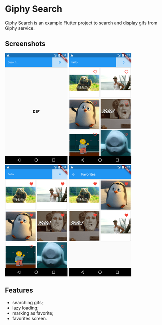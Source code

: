 # Giphy Search

Giphy Search is an example Flutter project to search and display gifs from Giphy service.

## Screenshots
<img src="./screenshots/screenshot_1.png" alt="Main screen" title="Main screen" width="200"/>
<img src="./screenshots/screenshot_2.png" alt="Searching gifs" title="Searching gifs" width="200"/>
<img src="./screenshots/screenshot_3.png" alt="Marking as favorite" title="Marking as favorite" width="200"/>
<img src="./screenshots/screenshot_4.png" alt="Favorites screen" title="Favorites screen" width="200"/>

## Features
- searching gifs;
- lazy loading;
- marking as favorite;
- favorites screen.
